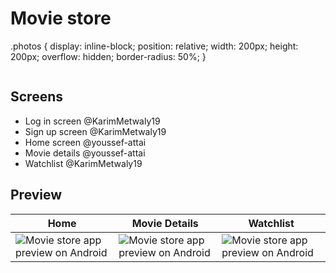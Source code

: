 # Movie store

.photos {
  display: inline-block;
  position: relative;
  width: 200px;
  height: 200px;
  overflow: hidden;
  border-radius: 50%;
}

<div class="photos">
<a href="Github Profile url"> 
  <img href="Github profile image source"> 
</a> 
<div class="photos">
<a href="Github Profile url"> 
  <img href="Github profile image soure"> 
</a> 
<div class="photos">
<a href="Github Profile url"> 
  <img href="Github profile image source"> 
</a> 
<div class="photos">
<a href="Github Profile url"> 
  <img href="Github profile image source"> 
</a> 
</div>

## Screens

- Log in screen @KarimMetwaly19
- Sign up screen @KarimMetwaly19
- Home screen @youssef-attai
- Movie details @youssef-attai
- Watchlist @KarimMetwaly19

## Preview

| Home      | Movie Details | Watchlist |
| ----------- | ----------- | ----------- |
| ![Movie store app preview on Android](https://github.com/youssef-attai/movie-store/blob/main/Home.png)      | ![Movie store app preview on Android](https://github.com/youssef-attai/movie-store/blob/main/Details%20About%20Movie.png)       | ![Movie store app preview on Android](https://github.com/youssef-attai/movie-store/blob/main/Watch%20list.png)       |
